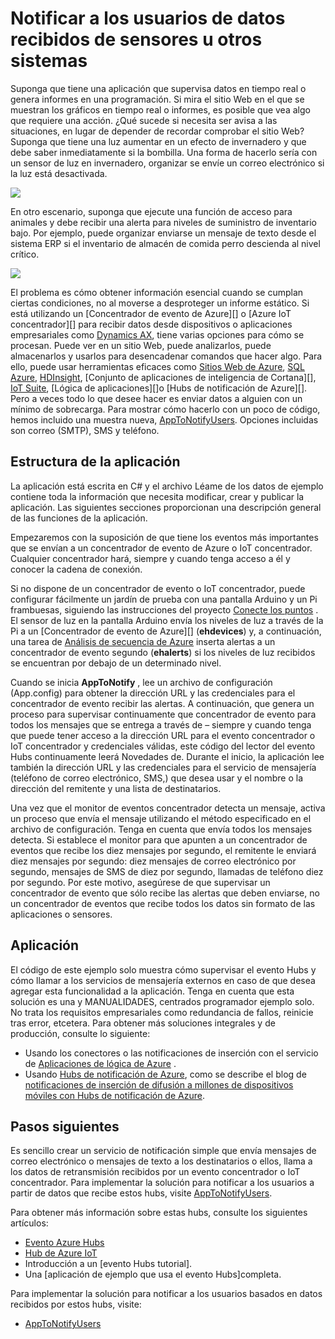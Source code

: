 <properties 
   pageTitle="Notificar a los usuarios de datos recibidos de sensores u otros sistemas | Microsoft Azure"
   description="Describe cómo utilizar Hubs de evento para notificar a los usuarios de datos de sensor."
   services="event-hubs"
   documentationCenter="na"
   authors="spyrossak"
   manager="timlt"
   editor="" />
<tags 
   ms.service="event-hubs"
   ms.devlang="na"
   ms.topic="article"
   ms.tgt_pltfrm="na"
   ms.workload="na"
   ms.date="08/25/2016"
   ms.author="spyros;sethm" />

# <a name="notify-users-of-data-received-from-sensors-or-other-systems"></a>Notificar a los usuarios de datos recibidos de sensores u otros sistemas

Suponga que tiene una aplicación que supervisa datos en tiempo real o genera informes en una programación. Si mira el sitio Web en el que se muestran los gráficos en tiempo real o informes, es posible que vea algo que requiere una acción. ¿Qué sucede si necesita ser avisa a las situaciones, en lugar de depender de recordar comprobar el sitio Web? Suponga que tiene una luz aumentar en un efecto de invernadero y que debe saber inmediatamente si la bombilla. Una forma de hacerlo sería con un sensor de luz en invernadero, organizar se envíe un correo electrónico si la luz está desactivada.

![][1]

En otro escenario, suponga que ejecute una función de acceso para animales y debe recibir una alerta para niveles de suministro de inventario bajo. Por ejemplo, puede organizar enviarse un mensaje de texto desde el sistema ERP si el inventario de almacén de comida perro descienda al nivel crítico. 

![][2]

El problema es cómo obtener información esencial cuando se cumplan ciertas condiciones, no al moverse a desproteger un informe estático. Si está utilizando un [Concentrador de evento de Azure][] o [Azure IoT concentrador][] para recibir datos desde dispositivos o aplicaciones empresariales como [Dynamics AX][], tiene varias opciones para cómo se procesan. Puede ver en un sitio Web, puede analizarlos, puede almacenarlos y usarlos para desencadenar comandos que hacer algo. Para ello, puede usar herramientas eficaces como [Sitios Web de Azure][], [SQL Azure][], [HDInsight][], [Conjunto de aplicaciones de inteligencia de Cortana][], [IoT Suite][], [Lógica de aplicaciones][]o [Hubs de notificación de Azure][]. Pero a veces todo lo que desee hacer es enviar datos a alguien con un mínimo de sobrecarga. Para mostrar cómo hacerlo con un poco de código, hemos incluido una muestra nueva, [AppToNotifyUsers][]. Opciones incluidas son correo (SMTP), SMS y teléfono.

## <a name="application-structure"></a>Estructura de la aplicación

La aplicación está escrita en C# y el archivo Léame de los datos de ejemplo contiene toda la información que necesita modificar, crear y publicar la aplicación. Las siguientes secciones proporcionan una descripción general de las funciones de la aplicación.

Empezaremos con la suposición de que tiene los eventos más importantes que se envían a un concentrador de evento de Azure o IoT concentrador. Cualquier concentrador hará, siempre y cuando tenga acceso a él y conocer la cadena de conexión.

Si no dispone de un concentrador de evento o IoT concentrador, puede configurar fácilmente un jardín de prueba con una pantalla Arduino y un Pi frambuesas, siguiendo las instrucciones del proyecto [Conecte los puntos](https://github.com/Azure/connectthedots) . El sensor de luz en la pantalla Arduino envía los niveles de luz a través de la Pi a un [Concentrador de evento de Azure][] (**ehdevices**) y, a continuación, una tarea de [Análisis de secuencia de Azure](https://azure.microsoft.com/services/stream-analytics/) inserta alertas a un concentrador de evento segundo (**ehalerts**) si los niveles de luz recibidos se encuentran por debajo de un determinado nivel.

Cuando se inicia **AppToNotify** , lee un archivo de configuración (App.config) para obtener la dirección URL y las credenciales para el concentrador de evento recibir las alertas. A continuación, que genera un proceso para supervisar continuamente que concentrador de evento para todos los mensajes que se entrega a través de – siempre y cuando tenga que puede tener acceso a la dirección URL para el evento concentrador o IoT concentrador y credenciales válidas, este código del lector del evento Hubs continuamente leerá Novedades de. Durante el inicio, la aplicación lee también la dirección URL y las credenciales para el servicio de mensajería (teléfono de correo electrónico, SMS,) que desea usar y el nombre o la dirección del remitente y una lista de destinatarios.

Una vez que el monitor de eventos concentrador detecta un mensaje, activa un proceso que envía el mensaje utilizando el método especificado en el archivo de configuración. Tenga en cuenta que envía todos los mensajes detecta. Si establece el monitor para que apunten a un concentrador de eventos que recibe los diez mensajes por segundo, el remitente le enviará diez mensajes por segundo: diez mensajes de correo electrónico por segundo, mensajes de SMS de diez por segundo, llamadas de teléfono diez por segundo. Por este motivo, asegúrese de que supervisar un concentrador de evento que sólo recibe las alertas que deben enviarse, no un concentrador de eventos que recibe todos los datos sin formato de las aplicaciones o sensores.

## <a name="applicability"></a>Aplicación

El código de este ejemplo solo muestra cómo supervisar el evento Hubs y cómo llamar a los servicios de mensajería externos en caso de que desea agregar esta funcionalidad a la aplicación. Tenga en cuenta que esta solución es una y MANUALIDADES, centrados programador ejemplo solo. No trata los requisitos empresariales como redundancia de fallos, reinicie tras error, etcetera. Para obtener más soluciones integrales y de producción, consulte lo siguiente:

- Usando los conectores o las notificaciones de inserción con el servicio de [Aplicaciones de lógica de Azure](../app-service-logic/app-service-logic-connectors-list.md) .
- Usando [Hubs de notificación de Azure](https://msdn.microsoft.com/library/azure/jj927170.aspx), como se describe el blog de [notificaciones de inserción de difusión a millones de dispositivos móviles con Hubs de notificación de Azure](http://weblogs.asp.net/scottgu/broadcast-push-notifications-to-millions-of-mobile-devices-using-windows-azure-notification-hubs). 

## <a name="next-steps"></a>Pasos siguientes

Es sencillo crear un servicio de notificación simple que envía mensajes de correo electrónico o mensajes de texto a los destinatarios o ellos, llama a los datos de retransmisión recibidos por un evento concentrador o IoT concentrador. Para implementar la solución para notificar a los usuarios a partir de datos que recibe estos hubs, visite [AppToNotifyUsers][].

Para obtener más información sobre estas hubs, consulte los siguientes artículos:

- [Evento Azure Hubs]
- [Hub de Azure IoT]
- Introducción a un [evento Hubs tutorial].
- Una [aplicación de ejemplo que usa el evento Hubs]completa.

Para implementar la solución para notificar a los usuarios basados en datos recibidos por estos hubs, visite:

- [AppToNotifyUsers][]

[Tutorial de Hubs de evento]: event-hubs-csharp-ephcs-getstarted.md
[Hub de Azure IoT]: https://azure.microsoft.com/services/iot-hub/
[Evento Azure Hubs]: https://azure.microsoft.com/services/event-hubs/
[Hub de evento de Azure]: https://azure.microsoft.com/services/event-hubs/
[aplicación de ejemplo que usa Hubs de evento]: https://code.msdn.microsoft.com/Service-Bus-Event-Hub-286fd097
[AppToNotifyUsers]: https://github.com/Azure-Samples/event-hubs-dotnet-user-notifications
[Dynamics AX]: http://www.microsoft.com/dynamics/erp-ax-overview.aspx
[Sitios Web de Azure]: https://azure.microsoft.com/services/app-service/web/
[SQL Azure]: https://azure.microsoft.com/services/sql-database/
[HDInsight]: https://azure.microsoft.com/services/hdinsight/
[Cortana inteligencia Suite]: http://www.microsoft.com/server-cloud/cortana-analytics-suite/Overview.aspx?WT.srch=1&WT.mc_ID=SEM_lLFwOJm3&bknode=BlueKai
[IoT Suite]: https://azure.microsoft.com/solutions/iot-suite/
[Aplicaciones de lógica]: https://azure.microsoft.com/services/app-service/logic/
[Notificación de Azure Hubs]: https://azure.microsoft.com/services/notification-hubs/
[Azure Stream Analytics]: https://azure.microsoft.com/services/stream-analytics/
 
[1]: ./media/event-hubs-sensors-notify-users/event-hubs-sensor-alert.png
[2]: ./media/event-hubs-sensors-notify-users/event-hubs-erp-alert.png